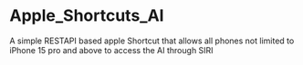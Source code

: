 # Apple_Shortcuts_AI
A  simple RESTAPI based apple Shortcut that allows all phones not limited to iPhone 15 pro and above to access the AI through SIRI
